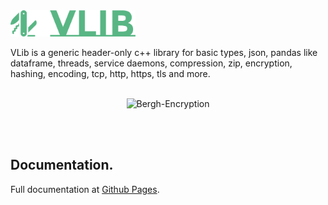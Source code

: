 <img src="https://raw.githubusercontent.com/vandenberghinc/vlib/master/dev/media/icon/icon.green.png" width="200" alt="VLib">

VLib is a generic header-only c++ library for basic types, json, pandas like dataframe, threads, service daemons, compression, zip, encryption, hashing, encoding, tcp, http, https, tls and more. 
<br><br>
<p align="center">
    <!--<img src="https://img.shields.io/badge/version-{{VERSION}}-orange" alt="Bergh-Encryption">-->
    <img src="https://img.shields.io/badge/std-c++20, JS-orange" alt="Bergh-Encryption">
    <!--<img src="https://img.shields.io/badge/status-maintained-forestgreen" alt="Bergh-Encryption">
    <img src="https://img.shields.io/badge/dependencies-zlib-yellow" alt="Bergh-Encryption">
    <img src="https://img.shields.io/badge/dependencies-openssl-yellow" alt="Bergh-Encryption">
    <img src="https://img.shields.io/badge/OS-MacOS & Linux-blue" alt="Bergh-Encryption">-->
</p> 
<br><br>

## Documentation.
Full documentation at [Github Pages](https://vandenberghinc.github.io/vlib).
